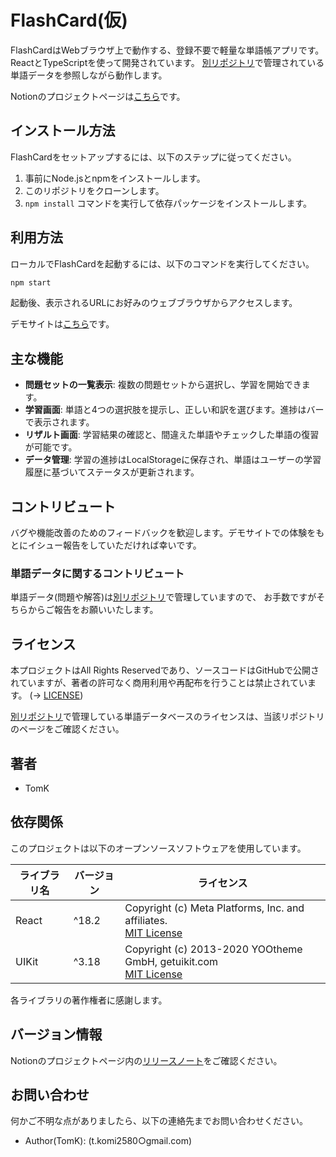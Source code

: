 # FlashCard(仮)

FlashCardはWebブラウザ上で動作する、登録不要で軽量な単語帳アプリです。
ReactとTypeScriptを使って開発されています。
[別リポジトリ](https://github.com/TKomi/FlashCard-Data)で管理されている単語データを参照しながら動作します。

Notionのプロジェクトページは[こちら](https://royal-lifter-ad9.notion.site/FlashCard-085a4d2bec714be69aa161dc9bd4e183)です。

## インストール方法

FlashCardをセットアップするには、以下のステップに従ってください。

1. 事前にNode.jsとnpmをインストールします。
2. このリポジトリをクローンします。
3. `npm install` コマンドを実行して依存パッケージをインストールします。

## 利用方法

ローカルでFlashCardを起動するには、以下のコマンドを実行してください。

```bash
npm start
```

起動後、表示されるURLにお好みのウェブブラウザからアクセスします。

デモサイトは[こちら](https://flash-card.sumomo.ne.jp/)です。

## 主な機能

- **問題セットの一覧表示**: 複数の問題セットから選択し、学習を開始できます。
- **学習画面**: 単語と4つの選択肢を提示し、正しい和訳を選びます。進捗はバーで表示されます。
- **リザルト画面**: 学習結果の確認と、間違えた単語やチェックした単語の復習が可能です。
- **データ管理**: 学習の進捗はLocalStorageに保存され、単語はユーザーの学習履歴に基づいてステータスが更新されます。

## コントリビュート

バグや機能改善のためのフィードバックを歓迎します。デモサイトでの体験をもとにイシュー報告をしていただければ幸いです。

### 単語データに関するコントリビュート

単語データ(問題や解答)は[別リポジトリ](https://github.com/TKomi/FlashCard-Data)で管理していますので、
お手数ですがそちらからご報告をお願いいたします。

## ライセンス

本プロジェクトはAll Rights Reservedであり、ソースコードはGitHubで公開されていますが、著者の許可なく商用利用や再配布を行うことは禁止されています。 (→ [LICENSE](./LICENSE.md))

[別リポジトリ](https://github.com/TKomi/FlashCard-Data)で管理している単語データベースのライセンスは、当該リポジトリのページをご確認ください。

## 著者

- TomK

## 依存関係

このプロジェクトは以下のオープンソースソフトウェアを使用しています。

| ライブラリ名 | バージョン | ライセンス                                             |
|--------------|------------|--------------------------------------------------------|
| React        | ^18.2      | Copyright (c) Meta Platforms, Inc. and affiliates. <br> [MIT License](https://opensource.org/license/mit/)      |
| UIKit        | ^3.18      | Copyright (c) 2013-2020 YOOtheme GmbH, getuikit.com <br> [MIT License](https://opensource.org/license/mit/)      |

各ライブラリの著作権者に感謝します。

## バージョン情報

Notionのプロジェクトページ内の[リリースノート](https://royal-lifter-ad9.notion.site/a40312265dd34aa9a1da308889366e5c?v=7cb46ff17f5a44bc937720bf76c557e3)をご確認ください。

## お問い合わせ

何かご不明な点がありましたら、以下の連絡先までお問い合わせください。

- Author(TomK): (t.komi2580○gmail.com)

